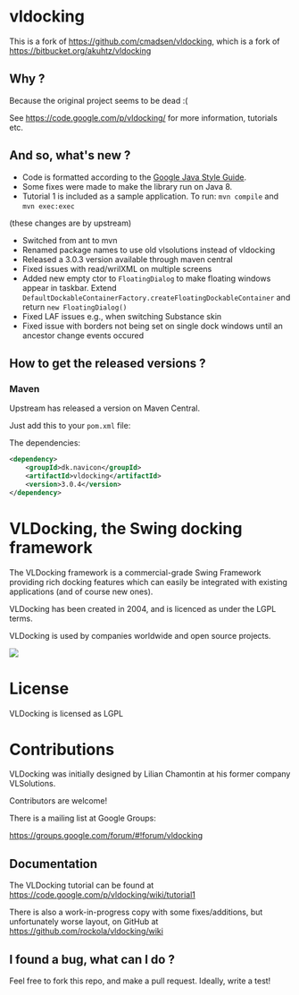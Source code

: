 # vldocking

This is a fork of https://github.com/cmadsen/vldocking, which is a fork
of https://bitbucket.org/akuhtz/vldocking

## Why ?

Because the original project seems to be dead :(

See https://code.google.com/p/vldocking/ for more information, tutorials etc.

## And so, what's new ?

* Code is formatted according to the [Google Java Style Guide](https://google.github.io/styleguide/javaguide.html).
* Some fixes were made to make the library run on Java 8.
* Tutorial 1 is included as a sample application. To run: ```mvn compile``` and ```mvn exec:exec```

(these changes are by upstream)

* Switched from ant to mvn
* Renamed package names to use old vlsolutions instead of vldocking
* Released a 3.0.3 version available through maven central
* Fixed issues with read/wrilXML on multiple screens
* Added new empty ctor to `FloatingDialog` to make floating windows
  appear in taskbar. Extend
  `DefaultDockableContainerFactory.createFloatingDockableContainer`
  and return `new FloatingDialog()`
* Fixed LAF issues e.g., when switching Substance skin
* Fixed issue with borders not being set on single dock windows until
  an ancestor change events occured

## How to get the released versions ?

### Maven

Upstream has released a version on Maven Central.

Just add this to your `pom.xml` file:

The dependencies:

```xml
<dependency>
    <groupId>dk.navicon</groupId>
    <artifactId>vldocking</artifactId>
    <version>3.0.4</version>
</dependency>
```

# VLDocking, the Swing docking framework

The VLDocking framework is a commercial-grade Swing Framework providing rich docking features which can easily be integrated with existing applications (and of course new ones).

VLDocking has been created in 2004, and is licenced as under the LGPL terms.

VLDocking is used by companies worldwide and open source projects.

![](http://vldocking.googlecode.com/svn/wiki/vldocking3.jpg)

License
=======

VLDocking is licensed as LGPL

Contributions
=============

VLDocking was initially designed by Lilian Chamontin at his former company VLSolutions. 

Contributors are welcome!

There is a mailing list at Google Groups:

https://groups.google.com/forum/#!forum/vldocking

## Documentation

The VLDocking tutorial can be found at https://code.google.com/p/vldocking/wiki/tutorial1

There is also a work-in-progress copy with some fixes/additions, but
unfortunately worse layout, on GitHub at
https://github.com/rockola/vldocking/wiki

## I found a bug, what can I do ?

Feel free to fork this repo, and make a pull request. Ideally, write a test!
 
